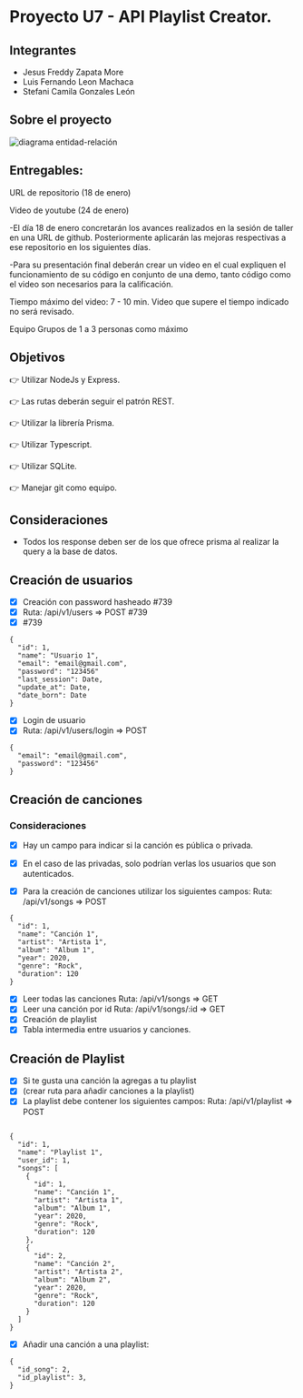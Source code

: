 #  **Proyecto U7 - API Playlist Creator.**



## Integrantes

- Jesus Freddy Zapata More
- Luis Fernando Leon Machaca
- Stefani Camila Gonzales León


## Sobre el proyecto

![diagrama entidad-relación](https://github.com/FreddyxD5/ProyectoU7/blob/new-branch-two/documentaci%C3%B3n/esquema%20_inicial.png?raw=true)

## Entregables:
URL de repositorio (18 de enero)

Video de youtube (24 de enero)

-El día 18 de enero concretarán los avances realizados en la sesión de taller en una URL de github. Posteriormente aplicarán las mejoras respectivas a ese repositorio en los siguientes días.

-Para su presentación final deberán crear un video en el cual expliquen el funcionamiento de su código en conjunto de una demo, tanto código como el video son necesarios para la calificación.

Tiempo máximo del video: 7 - 10 min. Video que supere el tiempo indicado no será revisado.

Equipo
Grupos de 1 a 3 personas como máximo

## Objetivos

👉 Utilizar NodeJs y Express.

👉 Las rutas deberán seguir el patrón REST.

👉 Utilizar la librería Prisma.

👉 Utilizar Typescript.

👉 Utilizar SQLite.

👉 Manejar git como equipo.

## Consideraciones

- Todos los response deben ser de los que ofrece prisma al realizar la query a la base de datos.

## Creación de usuarios

- [x] Creación con password hasheado #739
- [x] Ruta: /api/v1/users => POST #739
- [x] #739

```
{
  "id": 1,
  "name": "Usuario 1",
  "email": "email@gmail.com",
  "password": "123456"
  "last_session": Date,
  "update_at": Date,
  "date_born": Date
}

```

- [x] Login de usuario
- [x] Ruta: /api/v1/users/login => POST

```
{
  "email": "email@gmail.com",
  "password": "123456"
}
```
## Creación de canciones

### Consideraciones

- [x] Hay un campo para indicar si la canción es pública o privada.

- [x] En el caso de las privadas, solo podrían verlas los usuarios que son autenticados.

- [x] Para la creación de canciones utilizar los siguientes campos: Ruta: /api/v1/songs => POST

```
{
  "id": 1,
  "name": "Canción 1",
  "artist": "Artista 1",
  "album": "Album 1",
  "year": 2020,
  "genre": "Rock",
  "duration": 120
}
```

- [x] Leer todas las canciones Ruta: /api/v1/songs => GET
- [x] Leer una canción por id Ruta: /api/v1/songs/:id => GET
- [x] Creación de playlist
- [x] Tabla intermedia entre usuarios y canciones.

## Creación de Playlist

- [x] Si te gusta una canción la agregas a tu playlist
- [x] (crear ruta para añadir canciones a la playlist)
- [x] La playlist debe contener los siguientes campos: Ruta: /api/v1/playlist => POST

```

{
  "id": 1,
  "name": "Playlist 1",
  "user_id": 1,
  "songs": [
    {
      "id": 1,
      "name": "Canción 1",
      "artist": "Artista 1",
      "album": "Album 1",
      "year": 2020,
      "genre": "Rock",
      "duration": 120
    },
    {
      "id": 2,
      "name": "Canción 2",
      "artist": "Artista 2",
      "album": "Album 2",
      "year": 2020,
      "genre": "Rock",
      "duration": 120
    }
  ]
}

```

- [x] Añadir una canción a una playlist:

```
{
  "id_song": 2,
  "id_playlist": 3,
}
```